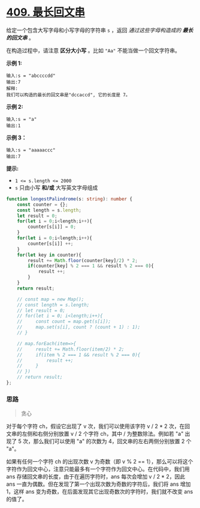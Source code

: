 # [409. 最长回文串](https://leetcode.cn/problems/longest-palindrome/)

给定一个包含大写字母和小写字母的字符串 `s` ，返回 *通过这些字母构造成的 **最长的回文串*** 。

在构造过程中，请注意 **区分大小写** 。比如 `"Aa"` 不能当做一个回文字符串。

**示例 1:**

```
输入:s = "abccccdd"
输出:7
解释:
我们可以构造的最长的回文串是"dccaccd", 它的长度是 7。
```

**示例 2:**

```
输入:s = "a"
输出:1
```

**示例 3：**

```
输入:s = "aaaaaccc"
输出:7
```

**提示:**

-   `1 <= s.length <= 2000`
-   `s` 只由小写 **和/或** 大写英文字母组成

```ts
function longestPalindrome(s: string): number {
    const counter = {};
    const length = s.length;
    let result = 0;
    for(let i = 0;i<length;i++){
        counter[s[i]] = 0;
    }
    for(let i = 0;i<length;i++){
        counter[s[i]] ++;
    }
    for(let key in counter){
        result += Math.floor(counter[key]/2) * 2;
        if(counter[key] % 2 === 1 && result % 2 === 0){
            result ++;
        }
    }
    return result;

    // const map = new Map();
    // const length = s.length;
    // let result = 0;
    // for(let i = 0; i<length;i++){
    //     const count = map.get(s[i]);
    //     map.set(s[i], count ? (count + 1) : 1);
    // }

    // map.forEach(item=>{
    //     result += Math.floor(item/2) * 2;
    //     if(item % 2 === 1 && result % 2 === 0){
    //         result ++;
    //     }
    // })
    // return result;
};
```

### 思路

>   贪心

对于每个字符 ch，假设它出现了 v 次，我们可以使用该字符 v / 2 * 2 次，在回文串的左侧和右侧分别放置 v / 2 个字符 ch，其中 / 为整数除法。例如若 "a" 出现了 5 次，那么我们可以使用 "a" 的次数为 4，回文串的左右两侧分别放置 2 个 "a"。

如果有任何一个字符 ch 的出现次数 v 为奇数（即 v % 2 == 1），那么可以将这个字符作为回文中心，注意只能最多有一个字符作为回文中心。在代码中，我们用 ans 存储回文串的长度，由于在遍历字符时，ans 每次会增加 v / 2 * 2，因此 ans 一直为偶数。但在发现了第一个出现次数为奇数的字符后，我们将 ans 增加 1，这样 ans 变为奇数，在后面发现其它出现奇数次的字符时，我们就不改变 ans 的值了。

